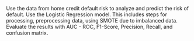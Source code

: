 Use the data from home credit default risk to analyze and predict the risk of default.
Use the Logistic Regression model. This includes steps for processing, preprocessing data, using SMOTE due to imbalanced data. 
Evaluate the results with AUC - ROC, F1-Score, Precision, Recall, and confusion matrix.
